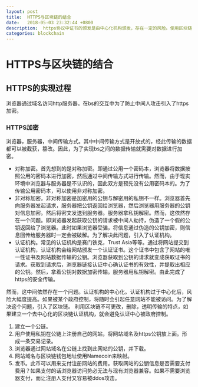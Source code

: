 ```yaml
---
layout: post
title:  HTTPS与区块链的结合
date:   2018-05-03 23:32:44 +0800
description:  https协议中证书的颁发是由中心化机构颁发，存在一定的风险。使用区块链来解决是个很好的方法。
categories:	blockchain
---
```


# HTTPS与区块链的结合

## HTTPS的实现过程

浏览器通过域名访问http服务器。在bs的交互中为了防止中间人攻击引入了https加密。

### HTTPS加密

浏览器，服务器，中间传输方式。其中中间传输方式是开放式的，经此传输的数据都可以被截获，篡改。因此，为了实现bs之间的数据传输就需要对数据进行加密。

* 对称加密。首先想到的是对称加密。即通过公用一个密码本，浏览器将数据按照公用的密码本进行加密，然后通过中间传输方式进行传输。然而，由于现实环境中浏览器与服务器是不认识的，因此双方是预先没有公用密码本的。为了传输公用密码本，可以使用非对称加密。
* 非对称加密。非对称加密是加密用的公钥与解密用的私钥不一样。浏览器首先向服务器发起请求，服务器把公钥返回给浏览器，然后浏览器用服务器的公钥对信息加密。然后将密文发送到服务器。服务器拿私钥解密。然而，这依然存在一个问题。即浏览器发起获取公钥的请求被中间人劫持，伪造了一个假的公钥返回给了浏览器。此时如果浏览器受骗，将信息通过伪造的公钥加密，则信息回传给服务器时一定会被破解。为了解决此问题，引入了认证机构。
* 认证机构。常见的认证机构是赛门铁克，Trust Asia等等。通过将网站提交到认证机构，认证机构会给网站颁发一个认证证书。这个证书中包含了网站的唯一性证书及网站数据传输的公钥。浏览器获取到公钥的请求就变成获取证书的请求。获取到请求后，浏览器链接认证中心确认证书的有效性，并提取出相应的公钥。然后，拿着公钥对数据加密传输。服务器用私钥解密。由此完成了https的安全传输。

然而，这中间依然存在一个问题。认证机构的中心化。认证机构过于中心化后，风险大幅度提高。如果被某个政府控制，将随时会引起任意网站不能被访问。为了解决这个问题，引入了区块链。
利用区块链不可更改，删除，透明传输的特点，如果建立一个去中心化的区块链认证机构，就会避免认证中心被政府控制。

1. 建立一个公链。
2. 用户使用私钥在公链上注册自己的网站，将网站域名及https公钥放上面。形成一条交易记录。
3. 浏览器通过网站域名在公链上找到此网站的公钥，并下载。
4. 网站域名与区块链钱包地址使用Namecoin来映射。
5. 发币。此币可以用来支付注册网站的费用。获取网站的公钥信息是否需要支付费用？如果支付的话浏览器访问势必无法与现有浏览器兼容。如果不需要浏览器支付，而让注册人支付又容易被ddos攻击。